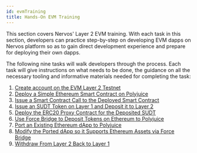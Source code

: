 ```yaml
---
id: evmTraining
title: Hands-On EVM Training
---
```


This section covers Nervos' Layer 2 EVM training. With each task in this section, developers can practice step-by-step on developing EVM dapps on Nervos platform so as to gain direct development experience and prepare for deploying their own dapps. 

The following nine tasks will walk developers through the process. Each task will give instructions on what needs to be done, the guidance on all the necessary tooling and informative materials needed for completing the task:

1. [Create account on the EVM Layer 2 Testnet](https://nervos.gitbook.io/layer-2-evm/tasks/1.create.godwoken.account)
2. [Deploy a Simple Ethereum Smart Contract on Polyjuice](https://nervos.gitbook.io/layer-2-evm/tasks/2.deploy.eth.contract)
3. [Issue a Smart Contract Call to the Deployed Smart Contract](https://nervos.gitbook.io/layer-2-evm/tasks/3.issue.contract.call)
4. [Issue an SUDT Token on Layer 1 and Deposit it to Layer 2](https://nervos.gitbook.io/layer-2-evm/tasks/4.issue.sudt.deposit)
5. [Deploy the ERC20 Proxy Contract for the Deposited SUDT](https://nervos.gitbook.io/layer-2-evm/tasks/5.deploy.erc20.proxy.contract)
6. [Use Force Bridge to Deposit Tokens on Ethereum to Polyjuice](https://nervos.gitbook.io/layer-2-evm/tasks/6.use.force.bridge.to.deposit)
7. [Port an Existing Ethereum dApp to Polyjuice](https://nervos.gitbook.io/layer-2-evm/tasks/7.port.eth.dapp)
8. [Modify the Ported dApp so it Supports Ethereum Assets via Force Bridge](https://nervos.gitbook.io/layer-2-evm/tasks/8.modify.dapp.support.force.bridge)
9. [Withdraw From Layer 2 Back to Layer 1](https://nervos.gitbook.io/layer-2-evm/tasks/9.withdraw)
